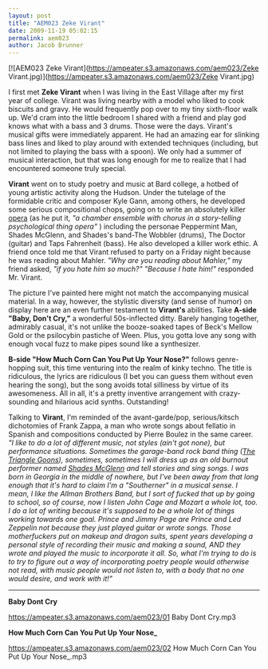 ```yaml
---
layout: post
title: "AEM023 Zeke Virant"
date: 2009-11-19 05:02:15
permalink: aem023
author: Jacob Brunner
---
```

[![AEM023 Zeke Virant](https://ampeater.s3.amazonaws.com/aem023/Zeke Virant.jpg)](https://ampeater.s3.amazonaws.com/aem023/Zeke Virant.jpg)

I first met **Zeke Virant** when I was living in the East Village after my first year of college. Virant was living nearby with a model who liked to cook biscuits and gravy. He would frequently pop over to my tiny sixth-floor walk up. We'd cram into the little bedroom I shared with a friend and play god knows what with a bass and 3 drums. Those were the days. Virant's musical gifts were immediately apparent. He had an amazing ear for slinking bass lines and liked to play around with extended techniques (including, but not limited to playing the bass with a spoon). We only had a summer of musical interaction, but that was long enough for me to realize that I had encountered someone truly special.

<!-- more -->

**Virant** went on to study poetry and music at Bard college, a hotbed of young artistic activity along the Hudson. Under the tutelage of the formidable critic and composer Kyle Gann, among others, he developed some serious compositional chops, going on to write an absolutely killer [opera](http://www.zekevirant.com/ocean.html) (as he put it, _"a chamber ensemble with chorus in a story-telling psychological thing opera"_ ) including the personae Peppermint Man, Shades McGlenn, and Shades's band-The Wobbler (drums), The Doctor (guitar) and Taps Fahrenheit (bass). He also developed a killer work ethic. A friend once told me that Virant refused to party on a Friday night because he was reading about Mahler. _"Why are you reading about Mahler,"_ my friend asked, _"if you hate him so much?" "Because I hate him!"_ responded Mr. Virant.

The picture I've painted here might not match the accompanying musical material. In a way, however, the stylistic diversity (and sense of humor) on display here are an even further testament to **Virant's** abilities. Take **A-side "Baby, Don't Cry,"** a wonderful 50s-inflected ditty. Barely hanging together, admirably casual, it's not unlike the booze-soaked tapes of Beck's Mellow Gold  or the psilocybin pastiche of Ween. Plus, you gotta love any song with enough vocal fuzz to make pipes sound like a synthesizer.

**B-side "How Much Corn Can You Put Up Your Nose?"** follows genre-hopping suit, this time venturing into the realm of kinky techno. The title is ridiculous, the lyrics are ridiculous (I bet you can guess them without even hearing the song), but the song avoids total silliness by virtue of its awesomeness. All in all, it's a pretty inventive arrangement with crazy-sounding and hilarious acid synths. Outstanding!

Talking to **Virant**, I'm reminded of the avant-garde/pop, serious/kitsch dichotomies of Frank Zappa, a man who wrote songs about fellatio in Spanish and compositions conducted by Pierre Boulez in the same career. _"I like to do a lot of different music, not styles (ain't got none), but performance situations. Sometimes the garage-band rock band thing ([The Triangle Goons](http://www.zekevirant.com/goons.html)), sometimes, sometimes I will dress up as an old burnout performer named [Shades McGlenn](http://www.myspace.com/shadesmcglenn) and tell stories and sing songs. I was born in Georgia in the middle of nowhere, but I've been away from that long enough that it's hard to claim I'm a "Southerner" in a musical sense. I mean, I like the Allman Brothers Band, but I sort of fucked that up by going to school, so of course, now I listen John Cage and Mozart a whole lot, too. I do a lot of writing because it's supposed to be a whole lot of things working towards one goal. Prince and Jimmy Page are Prince and Led Zeppelin not because they just played guitar or wrote songs. Those motherfuckers put on makeup and dragon suits, spent years developing a personal style of recording their music and making a sound, AND they wrote and played the music to incorporate it all. So, what I'm trying to do is to try to figure out a way of incorporating poetry people would otherwise not read, with music people would not listen to, with a body that no one would desire, and work with it!"_

---

**Baby Dont Cry**

https://ampeater.s3.amazonaws.com/aem023/01 Baby Dont Cry.mp3

**How Much Corn Can You Put Up Your Nose_**

https://ampeater.s3.amazonaws.com/aem023/02 How Much Corn Can You Put Up Your Nose_.mp3

